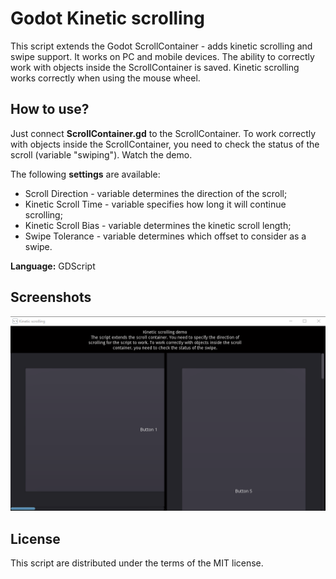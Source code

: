 # Godot Kinetic scrolling

This script extends the Godot ScrollContainer - adds kinetic scrolling and swipe support. It works on PC and mobile devices. The ability to correctly work with objects inside the ScrollContainer is saved. Kinetic scrolling works correctly when using the mouse wheel. 

## How to use?
Just connect **ScrollContainer.gd** to the ScrollContainer. To work correctly with objects inside the ScrollContainer, you need to check the status of the scroll (variable "swiping"). Watch the demo.

The following **settings** are available: 
* Scroll Direction - variable determines the direction of the scroll;
* Kinetic Scroll Time - variable specifies how long it will continue scrolling;
* Kinetic Scroll Bias - variable determines the kinetic scroll length;
* Swipe Tolerance - variable determines which offset to consider as a swipe.

**Language:** GDScript

## Screenshots

![Screenshot](screenshots/screenshot.png)

## License

This script are distributed under the terms of the MIT license.